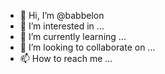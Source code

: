 - 👋 Hi, I’m @babbelon
- 👀 I’m interested in ...
- 🌱 I’m currently learning ...
- 💞️ I’m looking to collaborate on ...
- 📫 How to reach me ...

<!---
babbelon/babbelon is a ✨ special ✨ repository because its `README.md` (this file) appears on your GitHub profile.
You can click the Preview link to take a look at your changes.
--->
